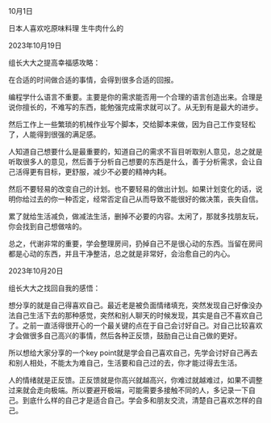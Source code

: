 10月1日

日本人喜欢吃原味料理 生牛肉什么的



2023年10月19日

组长大大之提高幸福感攻略：

在合适的时间做合适的事情，会得到很多合适的回报。

编程学什么语言不重要。主要是你的需求能否用一个合理的语言创造出来。合理是说你擅长的，不难写的东西，能勉强完成需求就可以了。从无到有是最大的进步。

然后工作上一些繁琐的机械作业写个脚本，交给脚本来做，因为自己工作变轻松了，人能得到很强的满足感。

人知道自己想要什么是最重要的，知道自己的需求不盲目听取别人意见，总之就是听取很多人的意见，然后善于分析自己想要的东西是什么，善于分析需求，会让自己活得更有目标，更舒服，减少不必要的精神内耗。

然后不要轻易的改变自己的计划。也不要轻易的做出计划。如果计划变化的话，说明你给过去的你一种否定，经常否定自己从而导致不能很好的做决策，丧失自信。

累了就给生活减负，做减法生活，删掉不必要的内容。太闲了，那就多找朋友玩，你会找到自己想做啥的。

总之，代谢非常的重要，学会整理房间，扔掉自己不是很心动的东西。当留在房间都是心动的东西，并且干净整洁，总之就是非常好，会治愈自己的内心。



2023年10月20日

组长大大之找回自我的感悟：

想分享的就是自己得喜欢自己。最近老是被负面情绪填充，突然发现自己好像没办法自己生活下去的那种感觉，突然和别人聊天的时候发现，其实是自己不喜欢自己了。之前一直活得很开心的一个最关键的点在于自己会讨好自己。对自己比较喜欢才会做很多自己高兴的事情，然后各种正反馈，鼓励自己让自己做的更好。

所以想给大家分享的一个key point就是学会自己喜欢自己，先学会讨好自己再去和别人相处，不能太为难自己，生活要和自己过的去，你才能过得去生活。

人的情绪就是正反馈。正反馈就是你高兴就越高兴，你难过就越难过，如果不调整过来就会走向极端。所以要避开极端，可能需要多接触不同的人，多记录一下自己。到底什么样的自己才是适合自己。学会多和朋友交流，清楚自己喜欢怎样的自己。

